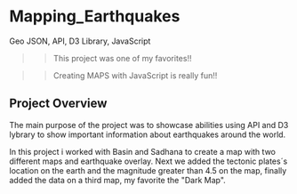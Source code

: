 # Mapping_Earthquakes
Geo JSON, API, D3 Library, JavaScript


>> This project was one of my favorites!!

>> Creating MAPS with JavaScript is really fun!!

## Project Overview

The main purpose of the project was to showcase abilities using API and D3 lybrary to show important information about earthquakes around the world. 

In this project i worked with Basin and Sadhana to create a map with two different maps and earthquake overlay. Next we added the tectonic plates´s location on the earth and the magnitude greater than 4.5 on the map, finally added the data on a third map, my favorite the "Dark Map". 